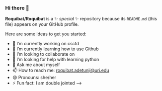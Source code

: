 ### Hi there 👋


**Roquibat/Roquibat** is a ✨ _special_ ✨ repository because its `README.md` (this file) appears on your GitHub profile.

Here are some ideas to get you started:

- 🔭 I’m currently working on csctd
- 🌱 I’m currently learning how to use Github
- 👯 I’m looking to collaborate on 
- 🤔 I’m looking for help with learning python
- 💬 Ask me about myself
- 📫 How to reach me: roquibat.adetunji@uri.edu
- 😄 Pronouns: she/her
- ⚡ Fun fact: I am double jointed 
-->
